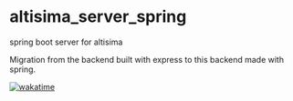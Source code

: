 # altisima_server_spring
spring boot server for altisima

Migration from the backend built with express to this backend made with spring.

[![wakatime](https://wakatime.com/badge/user/52fea420-cbe4-4ed2-96b9-796155f63dad/project/4ef7d779-c68b-4ded-9209-388a65a00548.svg)](https://wakatime.com/badge/user/52fea420-cbe4-4ed2-96b9-796155f63dad/project/4ef7d779-c68b-4ded-9209-388a65a00548)
